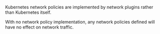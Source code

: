 Kubernetes network policies are implemented by network plugins rather than Kubernetes itself. 

With no network policy implementation, any network policies defined will have no effect on network traffic.